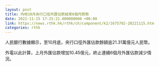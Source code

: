 ```yaml
---
layout: post
title: 內地10月央行口徑外匯佔款結束6個月跌勢
date: 2022-11-15 17:25:21.000000000 +08:00
link: https://news.rthk.hk/rthk/ch/component/k2/1675702-20221115.htm
categories: rthk
---
```


人民銀行數據顯示，至10月底，央行口徑外匯佔款餘額逾21.31萬億元人民幣。

外電以此計算，上月外匯佔款增加10.45億元，終止連續6個月外匯佔款減少情況。
